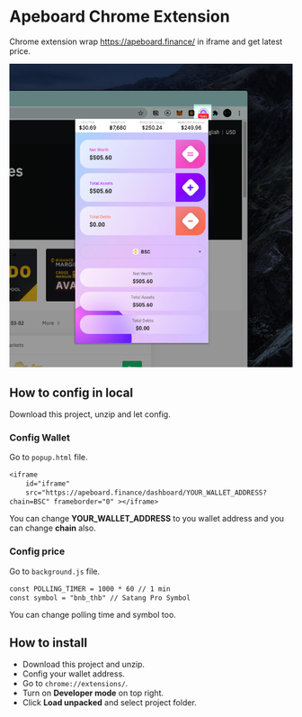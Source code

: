 # Apeboard Chrome Extension

Chrome extension wrap https://apeboard.finance/ in iframe and get latest price.

![Apeboard Chrome Extension](https://github.com/notjiam/apeboard-chrome-extension/blob/main/image.png?raw=true)

## How to config in local

Download this project, unzip and let config.

### Config Wallet
Go to `popup.html` file.
```
<iframe 
    id="iframe"
    src="https://apeboard.finance/dashboard/YOUR_WALLET_ADDRESS?chain=BSC" frameborder="0" ></iframe>
```

You can change **YOUR_WALLET_ADDRESS** to you wallet address and you can change **chain** also.

### Config price

Go to `background.js` file.

```
const POLLING_TIMER = 1000 * 60 // 1 min
const symbol = "bnb_thb" // Satang Pro Symbol
```
You can change polling time and symbol too.

## How to install
- Download this project and unzip.
- Config your wallet address.
- Go to `chrome://extensions/`.
- Turn on **Developer mode** on top right.
- Click **Load unpacked** and select project folder.
